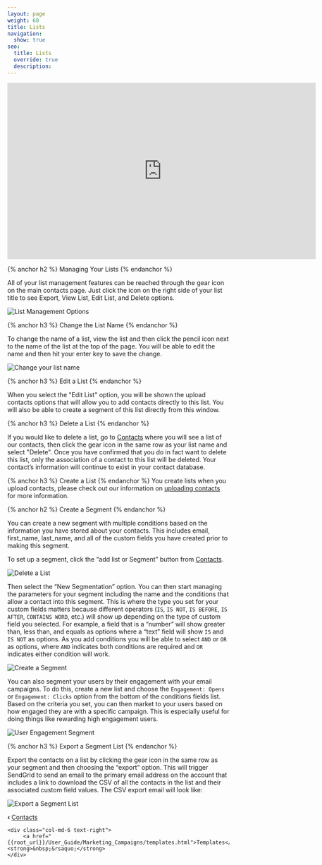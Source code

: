```yaml
---
layout: page
weight: 60
title: Lists
navigation:
  show: true
seo:
  title: Lists
  override: true
  description:
---
```


<iframe src="https://player.vimeo.com/video/121404093" width="700" height="400" frameborder="0" webkitallowfullscreen mozallowfullscreen allowfullscreen></iframe>

{% anchor h2 %}
Managing Your Lists
{% endanchor %}

All of your list management features can be reached through the gear icon on the main contacts page. Just click the icon on
the right side of your list title to see Export, View List, Edit List, and Delete options.

![]({{root_url}}/images/lists_2.png "List Management Options")

{% anchor h3 %}
Change the List Name
{% endanchor %}

To change the name of a list, view the list and then click the pencil icon next to the name of the list at the top of the
page. You will be able to edit the name and then hit your enter key to save the change.

![]({{root_url}}/images/lists_1.png "Change your list name")

{% anchor h3 %}
Edit a List
{% endanchor %}

When you select the "Edit List" option, you will be shown the upload contacts options that will allow you to add contacts directly to this list. You will
also be able to create a segment of this list directly from this window.

{% anchor h3 %}
Delete a List
{% endanchor %}

If you would like to delete a list, go to [Contacts](https://sendgrid.com/marketing_campaigns/contacts) where you will see
a list of our contacts, then click the gear icon in the same row as your list name and select "Delete". Once you have confirmed
that you do in fact want to delete this list, only the association of a contact to this list will be deleted. Your contact’s
information will continue to exist in your contact database.

{% anchor h3 %}
Create a List
{% endanchor %}
You create lists when you upload contacts, please check out our information on [uploading contacts]({{root_url}}/User_Guide/Marketing_Campaigns/contacts.html#-Uploading-Contacts) for more information.

{% anchor h2 %}
Create a Segment
{% endanchor %}

You can create a new segment with multiple conditions based on the information you have stored about your contacts. This
includes email, first_name, last_name, and all of the custom fields you have created prior to making this segment.

To set up a segment, click the “add list or Segment” button from [Contacts](https://sendgrid.com/marketing_campaigns/contacts).

![]({{root_url}}/images/lists_5.png "Delete a List")

Then select the “New Segmentation” option. You can then start managing the parameters for your segment including the name and the conditions that allow a
contact into this segment. This is where the type you set for your custom fields matters because different operators (```IS```,
```IS NOT```, ```IS BEFORE```, ```IS AFTER```, ```CONTAINS WORD```, etc.) will show up depending on the type of custom field you selected. For
example, a field that is a “number” will show greater than, less than, and equals as options where a “text” field will
show ```IS``` and ```IS NOT``` as options. As you add conditions you
will be able to select ```AND``` or ```OR``` as options, where ```AND``` indicates
both conditions are required and ```OR``` indicates either condition will work.

![]({{root_url}}/images/lists_3.png "Create a Segment")

You can also segment your users by their engagement with your email campaigns. To do this, create a new list and choose
the ```Engagement: Opens``` or ```Engagement: Clicks``` option from
the bottom of the conditions fields list. Based on the criteria you set, you can then market to your users based on how
engaged they are with a specific campaign. This is especially useful for doing things like rewarding high engagement users.

![]({{root_url}}/images/lists_engagement_segment_1.png "User Engagement Segment")


{% anchor h3 %}
Export a Segment List
{% endanchor %}

Export the contacts on a list by clicking the gear icon in the same row as your segment and then choosing the “export”
option. This will trigger SendGrid to send an email to the primary email address on the account that includes a link to
download the CSV of all the contacts in the list and their associated custom field values.
The CSV export email will look like:

![]({{root_url}}/images/lists_4.png "Export a Segment List")


<div class="row">
    <div class="col-md-6 text-left">
        <strong>&lsaquo;&nbsp;</strong><a href="{{root_url}}/User_Guide/Marketing_Campaigns/contacts.html">Contacts</a>
    </div>

    <div class="col-md-6 text-right">
         <a href="{{root_url}}/User_Guide/Marketing_Campaigns/templates.html">Templates</a><strong>&nbsp;&rsaquo;</strong>
    </div>
</div>